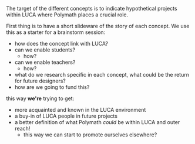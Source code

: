 The target of the different concepts is to indicate hypothetical projects within LUCA where Polymath places a crucial role.

First thing is to have a short slideware of the story of each concept. We use this as a starter for a brainstorm session:
- how does the concept link with LUCA?
- can we enable students?
	- how?
- can we enable teachers?
	- how?
- what do we research specific in each concept, what could be the return for future designers?
- how are we going to fund this?

this way **we're** trying to get:
- more acquainted and known in the LUCA environment
- a buy-in of LUCA people in future projects
- a better definition of what Polymath *could* be within LUCA and outer reach!
	- this way we can start to promote ourselves elsewhere?
